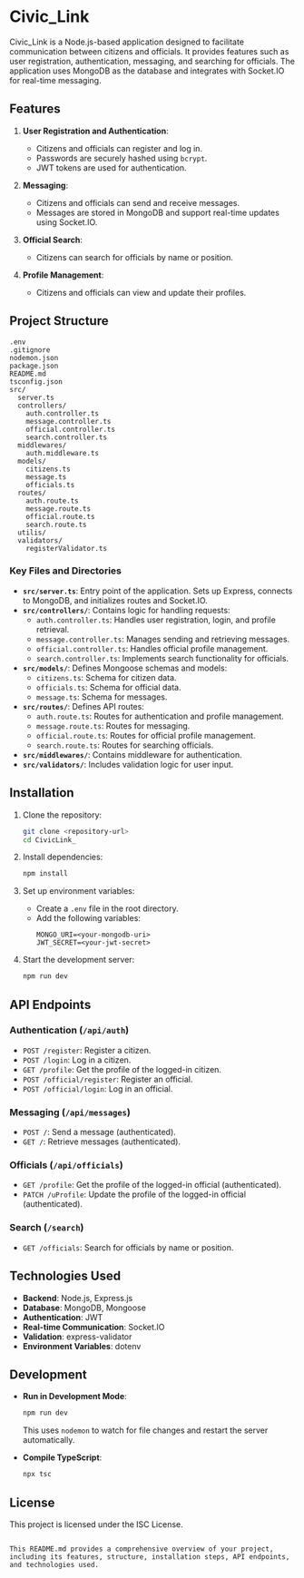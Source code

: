 # Civic_Link

Civic_Link is a Node.js-based application designed to facilitate communication between citizens and officials. It provides features such as user registration, authentication, messaging, and searching for officials. The application uses MongoDB as the database and integrates with Socket.IO for real-time messaging.

## Features

1. **User Registration and Authentication**:
   - Citizens and officials can register and log in.
   - Passwords are securely hashed using `bcrypt`.
   - JWT tokens are used for authentication.

2. **Messaging**:
   - Citizens and officials can send and receive messages.
   - Messages are stored in MongoDB and support real-time updates using Socket.IO.

3. **Official Search**:
   - Citizens can search for officials by name or position.

4. **Profile Management**:
   - Citizens and officials can view and update their profiles.

## Project Structure

```
.env
.gitignore
nodemon.json
package.json
README.md
tsconfig.json
src/
  server.ts
  controllers/
    auth.controller.ts
    message.controller.ts
    official.controller.ts
    search.controller.ts
  middlewares/
    auth.middleware.ts
  models/
    citizens.ts
    message.ts
    officials.ts
  routes/
    auth.route.ts
    message.route.ts
    official.route.ts
    search.route.ts
  utilis/
  validators/
    registerValidator.ts
```

### Key Files and Directories

- **`src/server.ts`**: Entry point of the application. Sets up Express, connects to MongoDB, and initializes routes and Socket.IO.
- **`src/controllers/`**: Contains logic for handling requests:
  - `auth.controller.ts`: Handles user registration, login, and profile retrieval.
  - `message.controller.ts`: Manages sending and retrieving messages.
  - `official.controller.ts`: Handles official profile management.
  - `search.controller.ts`: Implements search functionality for officials.
- **`src/models/`**: Defines Mongoose schemas and models:
  - `citizens.ts`: Schema for citizen data.
  - `officials.ts`: Schema for official data.
  - `message.ts`: Schema for messages.
- **`src/routes/`**: Defines API routes:
  - `auth.route.ts`: Routes for authentication and profile management.
  - `message.route.ts`: Routes for messaging.
  - `official.route.ts`: Routes for official profile management.
  - `search.route.ts`: Routes for searching officials.
- **`src/middlewares/`**: Contains middleware for authentication.
- **`src/validators/`**: Includes validation logic for user input.

## Installation

1. Clone the repository:
   ```bash
   git clone <repository-url>
   cd CivicLink_
   ```

2. Install dependencies:
   ```bash
   npm install
   ```

3. Set up environment variables:
   - Create a `.env` file in the root directory.
   - Add the following variables:
     ```
     MONGO_URI=<your-mongodb-uri>
     JWT_SECRET=<your-jwt-secret>
     ```

4. Start the development server:
   ```bash
   npm run dev
   ```

## API Endpoints

### Authentication (`/api/auth`)
- `POST /register`: Register a citizen.
- `POST /login`: Log in a citizen.
- `GET /profile`: Get the profile of the logged-in citizen.
- `POST /official/register`: Register an official.
- `POST /official/login`: Log in an official.

### Messaging (`/api/messages`)
- `POST /`: Send a message (authenticated).
- `GET /`: Retrieve messages (authenticated).

### Officials (`/api/officials`)
- `GET /profile`: Get the profile of the logged-in official (authenticated).
- `PATCH /uProfile`: Update the profile of the logged-in official (authenticated).

### Search (`/search`)
- `GET /officials`: Search for officials by name or position.

## Technologies Used

- **Backend**: Node.js, Express.js
- **Database**: MongoDB, Mongoose
- **Authentication**: JWT
- **Real-time Communication**: Socket.IO
- **Validation**: express-validator
- **Environment Variables**: dotenv

## Development

- **Run in Development Mode**:
  ```bash
  npm run dev
  ```
  This uses `nodemon` to watch for file changes and restart the server automatically.

- **Compile TypeScript**:
  ```bash
  npx tsc
  ```

## License

This project is licensed under the ISC License.
```

This README.md provides a comprehensive overview of your project, including its features, structure, installation steps, API endpoints, and technologies used.